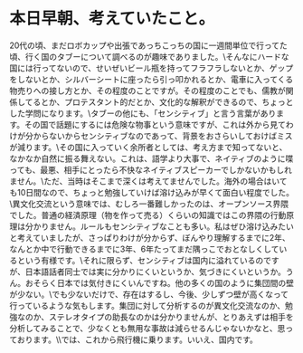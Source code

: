 # 本日早朝、考えていたこと。
20代の頃、まだロボカップや出張であっちこっちの国に一週間単位で行ってた頃、行く国のタブーについて調べるのが趣味でありました。\\そんなにハードな国には行ってないので、せいぜいビール瓶を持ってフラフラしないとか、ゲップをしないとか、シルバーシートに座ったら引っ叩かれるとか、電車に入ってくる物売りへの接し方とか、その程度のことですが。その程度のことでも、儒教が関係してるとか、プロテスタント的だとか、文化的な解釈ができるので、ちょっとした学問になります。\\タブーの他にも、「センシティブ」と言う言葉があります。その国で話題にするには危険な物事という意味ですが、これは外から見てわけが分からないからセンシティブなのであって、背景をおさらいしておけばミスが減ります。\\その国に入っていく余所者としては、考え方まで知ってないと、なかなか自然に振る舞えない。これは、語学より大事で、ネイティブのように喋っても、最悪、相手にとったら不快なネイティブスピーカーでしかないかもしれません。\\ただ、当時はそこまで深くは考えてませんでした。海外の場合はいても10日間なので、ちょっと勉強していけば溶け込みが早くて面白い程度でした。\\異文化交流という意味では、むしろ一番難しかったのは、オープンソース界隈でした。普通の経済原理（物を作って売る）くらいの知識ではこの界隈の行動原理は分かりません。ルールもセンシティブなことも多い。私はぜひ溶け込みたいと考えていましたが、さっぱりわけが分からず、ぼんやり理解するまでに2年、なんとか中で行動できるまでに3年、6年たってまだ隅っこでおとなしくしているという有様です。\\それに限らず、センシティブは国内に溢れているのですが、日本語話者同士では実に分かりにくいというか、気づきにくいというか。うん。おそらく日本では気付きにくいんですね。他の多くの国のように集団間の壁が少ない。\\でも少ないだけで、存在はするし、今後、少しずつ壁が高くなって行っているような気もします。集団に対して分析するのが異文化交流なのか、勉強なのか、ステレオタイプの助長なのかは分かりませんが、とりあえずは相手を分析してみることで、少なくとも無用な事故は減らせるんじゃないかなと、思っております。\\\では、これから飛行機に乗ります。いいえ、国内です。
